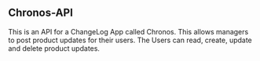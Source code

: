 ## Chronos-API
This is an API for a ChangeLog App called Chronos. 
This allows managers to post product updates for their users.
The Users can read, create, update and delete product updates.
